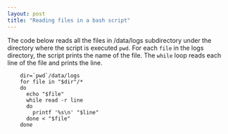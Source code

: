 ```yaml
---
layout: post
title: "Reading files in a bash script"
---
```


The code below reads all the files in /data/logs subdirectory under the directory where the script is executed `pwd`. For each `file` in the logs directory, the script prints the name of the file. The `while` loop reads each line of the file and prints the line. 

```shell
    dir=`pwd`/data/logs
    for file in "$dir"/*
    do
      echo "$file"
      while read -r line
      do
        printf '%s\n' "$line"
      done < "$file"
    done
```






